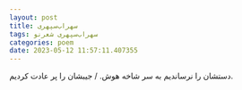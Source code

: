 ```yaml
---
layout: post
title: سهراب‌سپهری
tags: سهراب‌سپهری شعر‌نو
categories: poem
date: 2023-05-12 11:57:11.407355
---
```


دستشان را نرساندیم به سر شاخه هوش. / جیبشان را پر عادت کردیم.